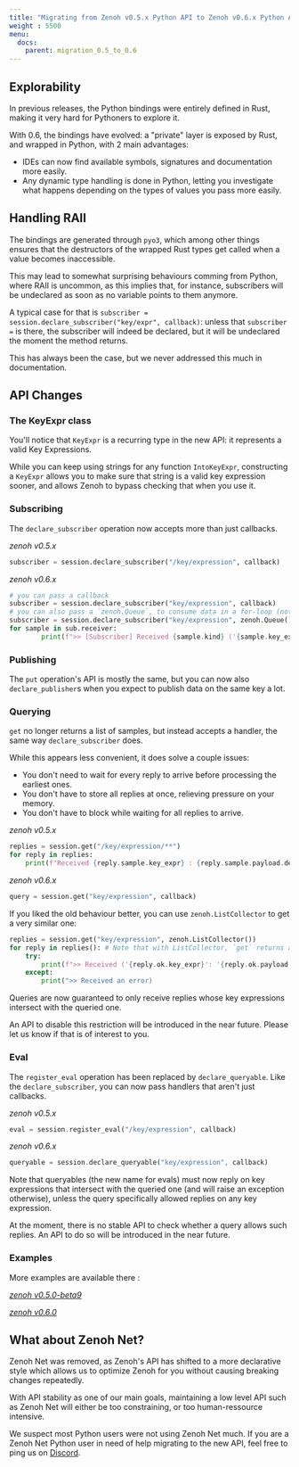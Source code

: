 ```yaml
---
title: "Migrating from Zenoh v0.5.x Python API to Zenoh v0.6.x Python API"
weight : 5500
menu:
  docs:
    parent: migration_0.5_to_0.6
---
```


## Explorability

In previous releases, the Python bindings were entirely defined in Rust, making it very hard for Pythoners to explore it.

With 0.6, the bindings have evolved: a "private" layer is exposed by Rust, and wrapped in Python, with 2 main advantages:
- IDEs can now find available symbols, signatures and documentation more easily.
- Any dynamic type handling is done in Python, letting you investigate what happens depending on the types of values you pass more easily.

## Handling RAII

The bindings are generated through `pyo3`, which among other things ensures that the destructors of the wrapped Rust types get called when a value becomes inaccessible.

This may lead to somewhat surprising behaviours comming from Python, where RAII is uncommon, as this implies that, for instance, subscribers will be undeclared as soon as no variable points to them anymore.

A typical case for that is `subscriber = session.declare_subscriber("key/expr", callback)`: unless that `subscriber =` is there, the subscriber will indeed be declared, but it will be
undeclared the moment the method returns.

This has always been the case, but we never addressed this much in documentation.

## API Changes
### The KeyExpr class

You'll notice that `KeyExpr` is a recurring type in the new API: it represents a valid Key Expressions.

While you can keep using strings for any function `IntoKeyExpr`, constructing a `KeyExpr` allows you to make sure that string is a valid key expression sooner, and allows Zenoh to bypass checking that when you use it.

### Subscribing

The `declare_subscriber` operation now accepts more than just callbacks.

*zenoh v0.5.x*
```python
subscriber = session.declare_subscriber("/key/expression", callback)
```

*zenoh v0.6.x*
```python
# you can pass a callback
subscriber = session.declare_subscriber("key/expression", callback)
# you can also pass a `zenoh.Queue`, to consume data in a for-loop (note that until subscriber is undeclared, that loop will never end)
subscriber = session.declare_subscriber("key/expression", zenoh.Queue())
for sample in sub.receiver:
        print(f">> [Subscriber] Received {sample.kind} ('{sample.key_expr}': '{sample.payload.decode('utf-8')}')")
```

### Publishing

The `put` operation's API is mostly the same, but you can now also `declare_publisher`s when you expect to publish data on the same key a lot.

### Querying

`get` no longer returns a list of samples, but instead accepts a handler, the same way `declare_subscriber` does.

While this appears less convenient, it does solve a couple issues:
- You don't need to wait for every reply to arrive before processing the earliest ones.
- You don't have to store all replies at once, relieving pressure on your memory.
- You don't have to block while waiting for all replies to arrive.

*zenoh v0.5.x*
```python
replies = session.get("/key/expression/**")
for reply in replies:
    print(f"Received {reply.sample.key_expr} : {reply.sample.payload.decode('utf-8')}")
```

*zenoh v0.6.x*
```python
query = session.get("key/expression", callback)
```

If you liked the old behaviour better, you can use `zenoh.ListCollector` to get a very similar one:
```python
replies = session.get("key/expression", zenoh.ListCollector())
for reply in replies(): # Note that with ListCollector, `get` returns a closure that will return the data once it's all collected
    try:
        print(f">> Received ('{reply.ok.key_expr}': '{reply.ok.payload.decode('utf-8')}')")
    except:
        print(">> Received an error)
```

Queries are now guaranteed to only receive replies whose key expressions intersect with the queried one.

An API to disable this restriction will be introduced in the near future. Please let us know if that is of interest to you.

### Eval

The `register_eval` operation has been replaced by `declare_queryable`.
Like the `declare_subscriber`, you can now pass handlers that aren't just callbacks.

*zenoh v0.5.x*
```rust
eval = session.register_eval("/key/expression", callback)
```

*zenoh v0.6.x*
```rust
queryable = session.declare_queryable("key/expression", callback)
```

Note that queryables (the new name for evals) must now reply on key expressions that intersect with the queried one (and will raise an exception otherwise),
unless the query specifically allowed replies on any key expression.

At the moment, there is no stable API to check whether a query allows such replies. An API to do so will be introduced in the near future.

### Examples

More examples are available there : 

[*zenoh v0.5.0-beta9*](https://github.com/eclipse-zenoh/zenoh/tree/70d7b22f539a6f88dc54d4949114cef6ffdd1df9/zenoh/examples/zenoh)

[*zenoh v0.6.0*](https://github.com/eclipse-zenoh/zenoh/tree/master/examples/examples)


## What about Zenoh Net?

Zenoh Net was removed, as Zenoh's API has shifted to a more declarative style which allows us to optimize Zenoh for you without causing breaking changes repeatedly.

With API stability as one of our main goals, maintaining a low level API such as Zenoh Net will either be too constraining, or too human-ressource intensive.

We suspect most Python users were not using Zenoh Net much. If you are a Zenoh Net Python user in need of help migrating to the new API, feel free to ping us on [Discord](https://discord.gg/cY4nVjUd).